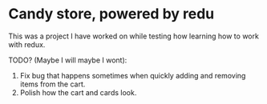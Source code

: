 # Candy store, powered by redu

This was a project I have worked on while testing how learning how to work with redux. 

TODO? (Maybe I will maybe I wont): 
 1. Fix bug that happens sometimes when quickly adding and removing items from the cart. 
 2. Polish how the cart and cards look.  
